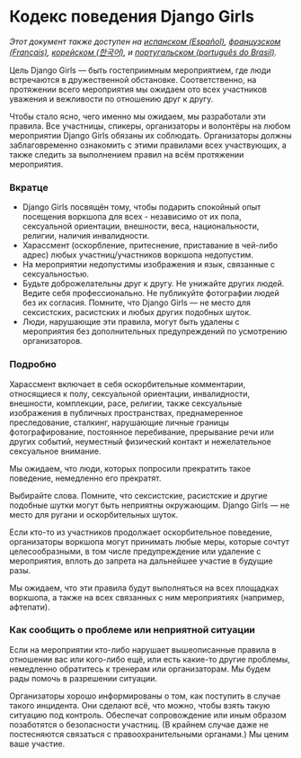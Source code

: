 # Кодекс поведения Django Girls

_Этот документ также доступен на [испанском (Español)](https://djangogirls.org/coc/es/),
[французском (Français)](https://djangogirls.org/coc/fr/),
[корейском (한국어)](https://djangogirls.org/coc/ko/),
и [португальском (português do Brasil)](https://djangogirls.org/coc/pt-br/)._  
  
Цель Django Girls — быть гостеприимным мероприятием,
где люди встречаются в дружественной обстановке.
Соответственно, на протяжении всего мероприятия мы ожидаем ото всех участников уважения и вежливости 
по отношению друг к другу. 
  
Чтобы стало ясно, чего именно мы ожидаем, мы разработали эти правила.
Все участницы, спикеры, организаторы и волонтёры на любом мероприятии Django Girls обязаны их соблюдать.
Организаторы должны заблаговременно ознакомить с этими правилами всех участвующих,
а также следить за выполнением правил на всём протяжении мероприятия.

### Вкратце

* Django Girls посвящён тому, чтобы подарить спокойный опыт посещения воркшопа для всех -
независимо от их пола, сексуальной ориентации, внешности, веса, национальности,
религии, наличия инвалидности.
* Харассмент (оскорбление, притеснение, приставание в чей-либо адрес)
любых участниц/участников воркшопа недопустим.
* На мероприятии недопустимы изображения и язык, связанные с сексуальностью.
* Будьте доброжелательны друг к другу. Не унижайте других людей. Ведите себя профессионально.
Не публикуйте фотографии людей без их согласия.
Помните, что Django Girls — не место для сексистских, расистских и любых других подобных шуток.
* Люди, нарушающие эти правила, могут быть удалены с мероприятия без дополнительных предупреждений
по усмотрению организаторов.

### Подробно

Харассмент включает в себя оскорбительные комментарии, относящиеся к полу, сексуальной ориентации, инвалидности,
внешности, комплекции, расе, религии, также сексуальные изображения в публичных пространствах,
преднамеренное преследование, сталкинг, нарушающие личные границы фотографирование, постоянное перебивание, 
прерывание речи или других событий, неуместный физический контакт и нежелательное сексуальное внимание.  

Мы ожидаем, что люди, которых попросили прекратить такое поведение, немедленно его прекратят.

Выбирайте слова. Помните, что сексистские, расистские и другие подобные шутки могут быть неприятны окружающим.
Django Girls — не место для ругани и оскорбительных шуток.

Если кто-то из участников продолжает оскорбительное поведение, организаторы воркшопа могут принимать любые меры,
которые сочтут целесообразными, в том числе предупреждение или удаление с мероприятия,
вплоть до запрета на дальнейшее участие в будущие разы.

Мы ожидаем, что эти правила будут выполняться на всех площадках воркшопа,
а также на всех связанных с ним мероприятиях (например, афтепати).

### Как сообщить о проблеме или неприятной ситуации

Если на мероприятии кто-либо нарушает вышеописанные правила в отношении вас или кого-либо ещё,
или есть какие-то другие проблемы, немедленно обратитесь к тренерам или организаторам.
Мы будем рады помочь в разрешении ситуации.

Организаторы хорошо информированы о том, как поступить в случае такого инцидента. Они сделают всё,
что можно, чтобы взять такую ситуацию под контроль. Обеспечат сопровождение
или иным образом позаботятся о безопасности участниц.
(В крайнем случае даже не постесняются связаться с правоохранительными органами.) Мы ценим ваше участие.